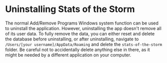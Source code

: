 # Uninstalling Stats of the Storm

The normal Add/Remove Programs Windows system function can be used to uninstall the application.
However, uninstalling the app doesn't remove all of its user data. To fully remove the data, you can
either reset and delete the database before uninstalling, or after uninstalling, navigate to
`/Users/[your username]/AppData/Roaming` and delete the `stats-of-the-storm` folder. Be careful
not to accidentally delete anything else in there, as it might be needed by a different application
on your computer.